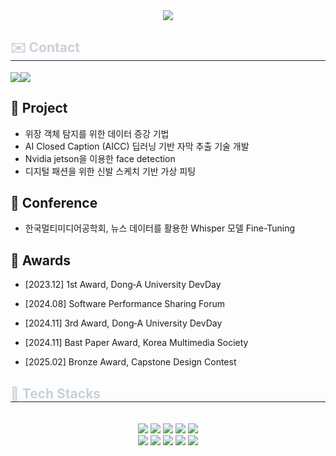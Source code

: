 <div align= "center">
    <img src="https://capsule-render.vercel.app/api?type=rect&color=000000&height=120&text=Welcome%20to%20Gilkyeong's%20github&animation=twinkling&fontColor=ffffff&fontSize=50" />
    </div>
        <div align= "left">
    <h2 style="border-bottom: 1px solid #21262d; color: #c9d1d9;"> ✉️ Contact </h2>
<div style="display:flex; flex-direction:row;">
   <a href="mailto:gilkyeong.yu@m4ml.re.kr"><img src ="https://img.shields.io/badge/M4ML-0078D7?style=flat-squaare&logo=Microsoft-edge&logoColor=white"/></a>
   <a href="mailto:2243869@donga.ac.kr"><img src ="https://img.shields.io/badge/Gmail-EA4335.svg?&style=flat-squaare&logo=Gmail&logoColor=white"/></a>
</div>

## 📂 Project
- 위장 객체 탐지를 위한 데이터 증강 기법
- AI Closed Caption (AICC) 딥러닝 기반 자막 추출 기술 개발
- Nvidia jetson을 이용한 face detection
- 디지털 패션을 위한 신발 스케치 기반 가상 피팅


## 📑 Conference
- 한국멀티미디어공학회, 뉴스 데이터를 활용한 Whisper 모델 Fine-Tuning

## 👑 Awards
- [2023.12] 1st Award, Dong‐A University DevDay
- [2024.08] Software Performance Sharing Forum
- [2024.11] 3rd Award, Dong‐A University DevDay
- [2024.11] Bast Paper Award, Korea Multimedia Society
- [2025.02] Bronze Award, Capstone Design Contest

    <div align= "left">  </div> 
    </div>
    <div align= "left">
    <h2 style="border-bottom: 1px solid #21262d; color: #c9d1d9;"> 	🔧 Tech Stacks </h2> <br> 
    <div style="margin: 0 auto; text-align: center;" align= "left"> <img src="https://img.shields.io/badge/C-A8B9CC?style=for-the-badge&logo=C&logoColor=white">
          <img src="https://img.shields.io/badge/C++-00599C?style=for-the-badge&logo=C%2B%2B&logoColor=white">
          <img src="https://img.shields.io/badge/Javascript-F7DF1E?style=for-the-badge&logo=Javascript&logoColor=white">
          <img src="https://img.shields.io/badge/Keras-D00000?style=for-the-badge&logo=Keras&logoColor=white">
          <img src="https://img.shields.io/badge/Linux-FCC624?style=for-the-badge&logo=Linux&logoColor=white">
          <br/><img src="https://img.shields.io/badge/MySQL-4479A1?style=for-the-badge&logo=MySQL&logoColor=white">
          <img src="https://img.shields.io/badge/MongoDB-47A248?style=for-the-badge&logo=MongoDB&logoColor=white">
          <img src="https://img.shields.io/badge/Node.js-339933?style=for-the-badge&logo=Node.js&logoColor=white">
          <img src="https://img.shields.io/badge/Python-3776AB?style=for-the-badge&logo=Python&logoColor=white">
          <img src="https://img.shields.io/badge/PyTorch-EE4C2C?style=for-the-badge&logo=PyTorch&logoColor=white">
          <br/></div>
    </div>
